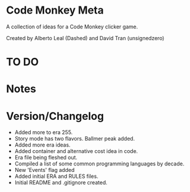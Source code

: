 # Code Monkey Meta #

A collection of ideas for a Code Monkey clicker game.

Created by Alberto Leal (Dashed) and David Tran (unsignedzero)

# TO DO #

# Notes #

# Version/Changelog #

* Added more to era 255.
* Story mode has two flavors. Ballmer peak added.
* Added more era ideas.
* Added container and alternative cost idea in code.
* Era file being fleshed out.
* Compiled a list of some common programming languages by decade.
* New 'Events' flag added
* Added initial ERA and RULES files.
* Initial README and .gitignore created.
